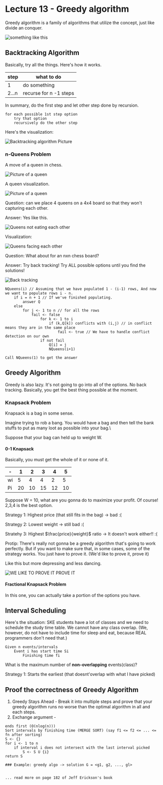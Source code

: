 # Lecture 13 - Greedy algorithm

Greedy algorithm is a family of algorithms that utilize the concept, just like divide an conquer.

![something like this](image.png)

## Backtracking Algorithm
Basically, try all the things. Here's how it works.

|step|what to do|
|----|----------|
|1|do something|
|2...n| recurse for n -1 steps|

In summary, do the first step and let other step done by recursion.

```pseudo
for each possible 1st step option
    try that option
    recursively do the other step
```

Here's the visualization: 

![Backtracking algorithm Picture](image-1.png)

### n-Queens Problem

A move of a queen in chess.

![Picture of a queen](image-2.png)

A queen visualization.

![Picture of a queen](image-3.png)

Question: can we place 4 queens on a 4x4 board so that they won't capturing each other.

Answer: Yes like this.

![Queens not eating each other](image-4.png)

Visualization: 

![Queens facing each other](image-5.png)

Question: What about for an nxn chess board?

Answer: Try back tracking! Try ALL possible options until you find the solutions!

![Back tracking](image-6.png)

```pseudo
NQueens(i) // Assuming that we have populated 1 - (i-1) rows, And now we want to populate rows i - n.
    if i = n + 1 // If we've finished populating.
        answer Q
    else
        for j <- 1 to n // for all the rows
            fail <- false
                for k <- 1 to i
                    if (k,Q[k]) conflicts with (i,j) // in conflict means they are in the same place
                        fail <- true // We have to handle conflict detection on our own
                if not fail
                    Q[i] = j
                    NQueens(i+1)

Call NQueens(1) to get the answer
```

## Greedy Algorithm
Greedy is also lazy. It's not going to go into all of the options. No back tracking. Basically, you get the best thing possible at the moment.

### Knapsack Problem
Knapsack is a bag in some sense.

Imagine trying to rob a bang. You would have a bag and then tell the bank stuffs to put as many loot as possible into your bag.\\

Suppose that your bag can held up to weight W.

#### 0-1 Knapsack
Basically, you must get the whole of it or none of it.

-|1|2|3|4|5|
|-|-|-|-|-|-|
|wi|5|4|4|2|5|
|Pi|20|10|15|12|10|

Suppose W = 10, what are you gonna do to maximize your profit. Of course! 2,3,4 is the best option.

Strategy 1: Highest price (that still fits in the bag) -> bad :(

Strategy 2: Lowest weight -> still bad :(

Stratehy 3: Highest $\frac{price}{weight}$ ratio -> It doesn't work either!! :(

Protip: There's really not gonna be a greedy algorithm that's going to work perfectly. But if you want to make sure that, in some cases, some of the strategy works. You just have to prove it. (We'd like to prove it, prove it)

Like this but more depressing and less dancing.

![WE LIKE TO PROVE IT PROVE IT](image-8.png)

#### Fractional Knapsack Problem
In this one, you can actually take a portion of the options you have.

## Interval Scheduling
Here's the situation: SKE students have a lot of classes and we need to schedule the study time table. We cannot have any class overlap. (We, however, do not have to include time for sleep and eat, because REAL programmers don't need that.)

```pseudo
Given n events/intervals
    Event i has start time Si
        Finishing time fi
```

What is the maximum number of **non-overlapping** events(class)?

Strategy 1: Starts the earliest (that doesnt'overlap with what I have picked)

## Proof the correctness of Greedy Algorithm

1. Greedy Stays Ahead - Break it into multiple steps and prove that your greedy algorithm runs no worse than the optimal algorithm in all and each steps.
2. Exchange argument - 

```pseudo
ends first (O(nlog(n)))
Sort intervals by finishing time (MERGE SORT) (say f1 <= f2 <= ... <= fn after sorting)
S <- {}
for i <- 1 to n
    if interval i does not intersect with the last interval picked
        S <- S U {i}
return S

### Example: greedy algo -> solution G = <g1, g2, ..., gl>


... read more on page 182 of Jeff Erickson's book